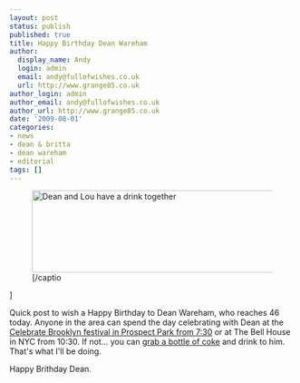 ```yaml
---
layout: post
status: publish
published: true
title: Happy Birthday Dean Wareham
author:
  display_name: Andy
  login: admin
  email: andy@fullofwishes.co.uk
  url: http://www.grange85.co.uk
author_login: admin
author_email: andy@fullofwishes.co.uk
author_url: http://www.grange85.co.uk
date: '2009-08-01'
categories:
- news
- dean & britta
- dean wareham
- editorial
tags: []
---
```

<p><figure class="caption aligncenter" width="480" caption="Dean and Lou have a drink together"><img src="https://media.fullofwishes.co.uk/ahfow/uploads/2009/08/dw_lr_drink2.jpg" alt="Dean and Lou have a drink together" title="Dean and Lou have a drink together [3]" width="480" height="145" class="size-full wp-image-1494" /><figcaption class="caption-text">[/captio</figcaption></figure>]
<p>Quick post to wish a Happy Birthday to Dean Wareham, who reaches 46 today. Anyone in the area can spend the day celebrating with Dean at the <a href="http://www.bricartsmedia.org/celebrate/">Celebrate Brooklyn festival in Prospect Park from 7:30</a> or at The Bell House in NYC from 10:30. If not... you can <a href="http://www.flickr.com/photos/visus/486417678/">grab a bottle of coke</a> and drink to him. That's what I'll be doing.</p>
<p>Happy Brithday Dean.</p>
